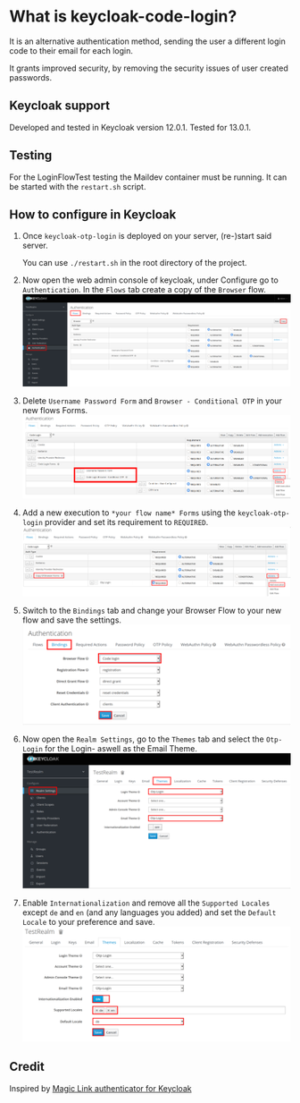 # What is keycloak-code-login?

It is an alternative authentication method, sending the user a different login code to their email for each login.

It grants improved security, by removing the security issues of user created passwords.

## Keycloak support

Developed and tested in Keycloak version 12.0.1.
Tested for 13.0.1.

## Testing

For the LoginFlowTest testing the Maildev container must be running. It can be started with the `restart.sh` script.

## How to configure in Keycloak

 1. Once  `keycloak-otp-login` is deployed on your server, (re-)start said server.
 
    You can use `./restart.sh` in the root directory of the project.
 
 2. Now open the web admin console of keycloak, under Configure go to `Authentication`. In the `Flows` tab create a copy of the `Browser` flow.
   ![image](images/create-copy-of-browser-flow.png)
   
 3. Delete `Username Password Form` and `Browser - Conditional OTP` in your new flows Forms.
   ![image](images/executions-to-delete.png)
   
 4. Add a new execution to `*your flow name* Forms` using the `keycloak-otp-login` provider and set its requirement to `REQUIRED`.
   ![image](images/add-execution.png)
   
 5. Switch to the `Bindings` tab and change your Browser Flow to your new flow and save the settings.
   ![image](images/change-browser-flow.png)
   
 6. Now open the `Realm Settings`, go to the `Themes` tab and select the `Otp-Login` for the Login- aswell as the Email Theme.
   ![image](images/change-themes.png)

 7. Enable `Internationalization` and remove all the `Supported Locales` except `de` and `en` (and any languages you added) and set the `Default Locale` to your preference and save.
   ![image](images/choose-locales.png)
   
## Credit

 Inspired by [Magic Link authenticator for Keycloak](https://github.com/stianst/keycloak-experimental/tree/master/magic-link)
  